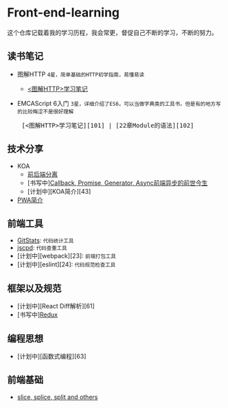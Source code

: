 # Front-end-learning
这个仓库记载着我的学习历程，我会常更，督促自己不断的学习，不断的努力。

## 读书笔记
- 图解HTTP `4星，简单基础的HTTP初学指南，易懂易读`
    - [<图解HTTP>学习笔记][100]

- EMCAScript 6入门 `3星，详细介绍了ES6，可以当做字典类的工具书，但是有的地方写的比较晦涩不是很好理解`  
<pre>
    [<图解HTTP>学习笔记][101] | [22章Module的语法][102]
</pre>

## 技术分享
- KOA
    - [前后端分离][41]
    - [书写中][Callback, Promise, Generator, Async前端异步的前世今生][42]
    - [计划中][KOA简介][43]
- [PWA简介][44]

## 前端工具
- [GitStats][21]: `代码统计工具`
- [jscpd][22]: `代码查重工具`
- [计划中][webpack][23]: `前端打包工具`
- [计划中][eslint][24]: `代码规范检查工具`

## 框架以及规范
- [计划中][React Diff解析][61] 
- [书写中][Redux][62] 

## 编程思想
- [计划中][函数式编程][63] 

## 前端基础
- [slice, splice, split and others][81] 



[21]: ./前端工具/GitStats.md
[22]: ./前端工具/jscpd.md

[41]: ./技术分享/KOA/前后端分离.md
[42]: ./技术分享/KOA/前端异步的逐渐进化.md
[44]: ./技术分享/PWA/PWA简介.md

[62]: ./框架以及规范/Redux.md

[81]: ./前端基础/slice,splice,splitAndOthers.md

[100]: ./读书笔记/<图解HTTP>学习笔记.md
[101]: ./读书笔记/EMCAScript%206入门/<EMCAScript%206入门>学习笔记.md
[102]: ./读书笔记/EMCAScript%206入门/<EMCAScript%206入门>22章Module的语法.md
